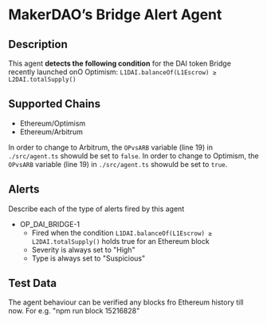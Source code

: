 # MakerDAO’s Bridge Alert Agent

## Description

This agent **detects the following condition** for the DAI token Bridge recently launched onO Optimism: 
`L1DAI.balanceOf(L1Escrow) ≥ L2DAI.totalSupply()`

## Supported Chains

- Ethereum/Optimism
- Ethereum/Arbitrum

In order to change to Arbitrum, the `OPvsARB` variable (line 19) in `./src/agent.ts` showuld be set to `false`.
In order to change to Optimism, the `OPvsARB` variable (line 19) in `./src/agent.ts` showuld be set to `true`.

## Alerts

Describe each of the type of alerts fired by this agent

- OP_DAI_BRIDGE-1
  - Fired when the condition `L1DAI.balanceOf(L1Escrow) ≥ L2DAI.totalSupply()` holds true for an Ethereum block
  - Severity is always set to "High" 
  - Type is always set to "Suspicious"
## Test Data

The agent behaviour can be verified  any blocks fro Ethereum history till now. For e.g. "npm run block 15216828"
